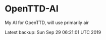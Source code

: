 # OpenTTD-AI
My AI for OpenTTD, will use primarily air

Latest backup: Sun Sep 29 06:21:01 UTC 2019
